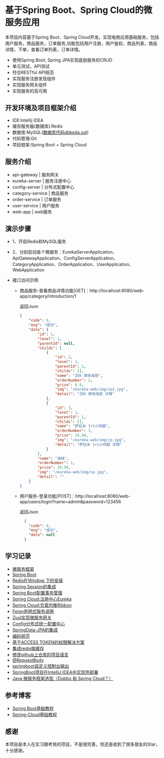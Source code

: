 # 基于Spring Boot、Spring Cloud的微服务应用

本项目内容基于Spring Boot、Spring Cloud开发。实现电商应用基础服务，包括用户服务，商品服务，订单服务,功能包括用户注册，用户鉴权，商品列表，商品详情，下单，查看订单列表，订单详情。

- 使用Spring Boot, Spring JPA实现底层服务的CRUD 
- 单元测试，API测试 
- 符合RESTful API规范 
- 实现服务注册发现组件
- 实现服务网关组件
- 实现服务的高可用

## 开发环境及项目框架介绍
* IDE:Intellij IDEA
* 缓存服务器(数据库):Redis
* 数据库:MySQL([数据库代码dbkeda.sql](https://github.com/suxiongwei/SpringCloud-Shop/blob/master/web/src/main/resources/static/db/dbkeda.sql))
* 代码管理:Git
* 项目框架:Spring Boot + Spring Cloud

## 服务介绍
- api-gateway      | 服务网关       
- eureka-server    | 服务注册中心   
- config-server    | 分布式配置中心 
- category-service | 商品服务       
- order-service    | 订单服务       
- user-service     | 用户服务       
- web-app          | web服务        

## 演示步骤
- 1、开启Redis和MySQL服务

- 2、分别启动各个微服务：EurekaServerApplication、ApiGatewayApplication、ConfigServerApplication、CategoryApplication、OrderApplication、UserApplication、WebApplication

- 接口访问示例

  - 商品服务-查看商品详情功能[GET]：http://localhost:8080/web-app/category/introduction/1

    返回Json

    ```json
    {
        "code": 0,
        "msg": "成功",
        "data": {
            "id": 1,
            "level": 1,
            "parentId": null,
            "childs": [
                {
                    "id": 2,
                    "level": 1,
                    "parentId": 1,
                    "childs": [],
                    "name": "ZEK 原味海苔",
                    "orderNumber": 2,
                    "price": 8.9,
                    "img": "/eureka-web/img/cp2.jpg",
                    "detail": "ZEK 原味海苔 详情"
                },
                {
                    "id": 3,
                    "level": 1,
                    "parentId": 1,
                    "childs": [],
                    "name": "萨拉米 1+1小鸡腿",
                    "orderNumber": 3,
                    "price": 29.99,
                    "img": "/eureka-web/img/cp.jpg",
                    "detail": "萨拉米 1+1小鸡腿 详情"
                }
            ],
            "name": "海味",
            "orderNumber": 1,
            "price": 29.99,
            "img": "/eureka-web/img/cp.jpg",
            "detail": ""
        }
    }
    ```
    
  - 用户服务-登录功能[POST]：http://localhost:8080/web-app/users/login?name=admin&password=123456

    返回Json

    ```json
      {
        "code": 0,
        "msg": "成功",
        "data": null
      }
    ```

## 学习记录
- [微服务框架](https://github.com/suxiongwei/suxiongwei.github.io/tree/master/article/spring/micro_service.md)
- [Spring Boot](https://github.com/suxiongwei/suxiongwei.github.io/tree/master/article/spring/spring_boot.md)
- [Redis在Window 下的安装](https://github.com/suxiongwei/suxiongwei.github.io/tree/master/article/redis/redis.md)
- [Spring Session的集成](https://github.com/suxiongwei/suxiongwei.github.io/tree/master/article/spring/spring_session.md)
- [Spring Boot配置事务管理](https://github.com/suxiongwei/suxiongwei.github.io/tree/master/article/spring/transactional.md)
- [Spring Cloud:注册中心Eureka](https://github.com/suxiongwei/suxiongwei.github.io/tree/master/article/spring/eureka.md)
- [Spring Cloud:负载均衡Ribbon](https://github.com/suxiongwei/suxiongwei.github.io/tree/master/article/spring/ribbon.md)
- [Feign声明式服务调用](https://github.com/suxiongwei/suxiongwei.github.io/tree/master/article/spring/feign.md)
- [Zuul实现微服务网关](https://github.com/suxiongwei/suxiongwei.github.io/tree/master/article/spring/zuul.md)
- [Config分布式统一配置中心](https://github.com/suxiongwei/suxiongwei.github.io/tree/master/article/spring/config.md)
- [SpringData-JPA的集成](https://github.com/suxiongwei/suxiongwei.github.io/tree/master/article/spring/springData-jpa.md)
- [编码规范](https://github.com/suxiongwei/suxiongwei.github.io/tree/master/article/other/coding_standards.md)
- [基于ACCESS TOKEN的权限解决方案](https://github.com/suxiongwei/suxiongwei.github.io/tree/master/article/other/access_token.md)
- [集成redis做缓存](https://github.com/suxiongwei/suxiongwei.github.io/tree/master/article/redis/redis_cache.md)
- [修改github上仓库的项目语言](https://github.com/suxiongwei/suxiongwei.github.io/tree/master/article/other/github_language.md)
- [@RequestBody](https://github.com/suxiongwei/suxiongwei.github.io/blob/master/article/spring/%40RequestBody.md)
- [springboot自定义控制台输出](https://github.com/suxiongwei/suxiongwei.github.io/blob/master/article/spring/springboot_banner_text.md)
- [SpringBoot项目在IntelliJ IDEA中实现热部署](https://www.cnblogs.com/winner-0715/p/6666579.html)
- [Java 微服务框架选型（Dubbo 和 Spring Cloud？）](https://www.cnblogs.com/xishuai/archive/2018/04/13/dubbo-and-spring-cloud.html)

## 参考博客
- [Spring Boot基础教程](http://blog.didispace.com/Spring-Boot%E5%9F%BA%E7%A1%80%E6%95%99%E7%A8%8B/)
- [Spring-Cloud基础教程](http://blog.didispace.com/Spring-Cloud%E5%9F%BA%E7%A1%80%E6%95%99%E7%A8%8B/ )

## 感谢
本项目是本人在实习期考核的项目，不是很完善，但还是收到了很多朋友的Star，十分感谢。
